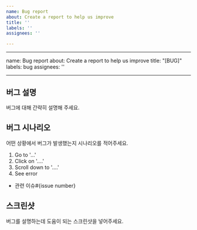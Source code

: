 ```yaml
---
name: Bug report
about: Create a report to help us improve
title: ''
labels: ''
assignees: ''

---
```


---
name: Bug report
about: Create a report to help us improve
title: "[BUG]"
labels: bug
assignees: ''

---

## 버그 설명

버그에 대해 간략히 설명해 주세요.

## 버그 시나리오

어떤 상황에서 버그가 발생했는지 시나리오를 적어주세요.

1. Go to '...'
2. Click on '....'
3. Scroll down to '....'
4. See error

* 관련 이슈#{issue number}

## 스크린샷

버그를 설명하는데 도움이 되는 스크린샷을 넣어주세요.
